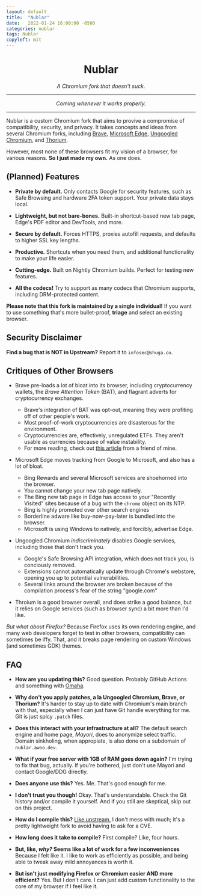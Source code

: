 ```yaml
---
layout: default
title:  "Nublar"
date:   2022-01-24 16:00:00 -0500
categories: nublar
tags: Nublar
copyleft: mit
---
```


<style>.markdown-body>*:first-child {display:none} @media(prefers-color-scheme:dark){html, .markdown-body{background-color:#1c1c1c; color:#cdcdcd} hr{opacity: 0.2}}</style>

<h1 style="text-align: center">Nublar</h1>

<p style="text-align:center;font-style:italic">A Chromium fork that doesn't suck.</p>

---

<p style="text-align:center;font-style:italic">Coming whenever it works properly.</p>

---

Nublar is a custom Chromium fork that aims to provive a compromise of compatibility, security,
and privacy. It takes concepts and ideas from several Chromium forks, including
[Brave](https://brave.com),
[Microsoft Edge](https://www.microsoft.com/en-us/edge),
[Ungoogled Chromium](https://github.com/Eloston/ungoogled-chromium), 
and [Thorium](https://github.com/Alex313031/Thorium).

However, most none of these browsers fit my vision of a browser, for various reasons. **So I just made my own.** As one does.

## (Planned) Features

- **Private by default.** Only contacts Google for security features, such as Safe Browsing and hardware
    2FA token support. Your private data stays local.

- **Lightweight, but not bare-bones.** Built-in shortcut-based new tab page, Edge's PDF editor and
    DevTools, and more.

- **Secure by default.** Forces HTTPS, proxies autofill requests, and defaults to higher SSL key lengths.

- **Productive.** Shortcuts when you need them, and additional functionality to make your life easier.

- **Cutting-edge.** Built on Nightly Chromium builds. Perfect for testing new features.

- **All the codecs!** Try to support as many codecs that Chromium supports, including DRM-protected
    content.
    
**Please note that this fork is maintained by a single individual!** If you want to use something that's more bullet-proof, **triage** and select an existing browser.

## Security Disclaimer

**Find a bug that is NOT in Upstream?** Report it to `infosec@shuga.co`.

## Critiques of Other Browsers

- Brave pre-loads a lot of bloat into its browser, including cryptocurrency wallets, the *Brave
Attention Token* (BAT), and flagrant adverts for cryptocurrency exchanges.
    - Brave's integration of BAT was opt-out, meaning they were profiting off of other people's work.
    - Most proof-of-work cryptocurrencies are disasterous for the environment.
    - Cryptocurrencies are, effectively, unregulated ETFs. They aren't usable as currencies because
        of value instability.
    - For more reading, check out [this article](https://absolucy.moe/blog/dont-use-brave/) from a
        friend of mine.

- Microsoft Edge moves tracking from Google to Microsoft, and also has a lot of bloat.
    - Bing Rewards and several Microsoft services are shoehorned into the browser.
    - You cannot change your new tab page natively.
    - The Bing new tab page in Edge has access to your "Recently Visited" sites because of a bug with
        the `chrome` object on its NTP.
    - Bing is highly promoted over other search engines
    - Borderline adware like buy-now-pay-later is bundled into the browser.
    - Microsoft is using Windows to natively, and forcibly, advertise Edge.

- Ungoogled Chromium *indiscriminately* disables Google services, including those that don't track you.
    - Google's Safe Browsing API integration, which does not track you, is conciously removed.
    - Extensions cannot automatically update through Chrome's webstore, opening you up to potential
        vulnerabilities.
    - Several links around the browser are broken because of the compilation process's fear of the
    string "google.com"

- Throium is a good browser overall, and does strike a good balance, but it relies on Google
    services (such as browser sync) a bit more than I'd like.

*But what about Firefox?* Because Firefox uses its own rendering engine, and many web developers
    forget to test in other browsers, compatibility can sometimes be iffy. That, and it
    breaks page rendering on custom Windows (and sometimes GDK) themes.

## FAQ

- **How are you updating this?** Good question. Probably GitHub Actions and something with 
    [Omaha](https://github.com/google/omaha).

- **Why don't you apply patches, a la Ungoogled Chromium, Brave, or Thorium?** It's harder to stay up to date
    with Chromium's main branch with that, especially when I can just have Git handle everything
    for me. Git is just spicy `.patch` files.

- **Does this interact with your infrastructure at all?** The default search engine and home page, *Mayori*, does to anonymize select traffic.
    Domain sinkholing, when appropiate, is also done on a subdomain of `nublar.awoo.dev`.
    
- **What if your free server with 1GB of RAM goes down again?** I'm trying to fix that bug, actually. If you're bothered, just don't use Mayori
    and contact Google/DDG directly.

- **Does anyone use this?** Yes. Me. That's good enough for me.

- **I don't trust you though!** Okay. That's understandable. Check the Git history and/or compile
    it yourself. And if you still are skeptical, skip out on this project.

- **How do I compile this?** [Like upstream.](https://chromium.googlesource.com/chromium/src/+/main/docs/get_the_code.md)
    I don't mess with much; it's a pretty lightweight fork to avoid having to ask for a CVE.

- **How long does it take to compile?** First compile? Like, four hours.

- **But, like, *why?* Seems like a lot of work for a few inconveniences** Because I felt like it.
    I like to work as efficiently as possible, and being able to tweak away mild annoyances is worth it.

- **But isn't just modifying Firefox or Chromium easier AND more efficient?** Yes. But I don't care. I can
    just add custom functionality to the core of my browser if I feel like it.
